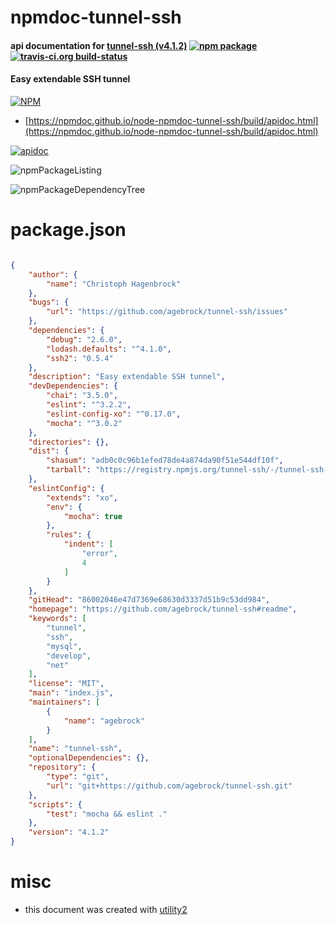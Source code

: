 # npmdoc-tunnel-ssh

#### api documentation for  [tunnel-ssh (v4.1.2)](https://github.com/agebrock/tunnel-ssh#readme)  [![npm package](https://img.shields.io/npm/v/npmdoc-tunnel-ssh.svg?style=flat-square)](https://www.npmjs.org/package/npmdoc-tunnel-ssh) [![travis-ci.org build-status](https://api.travis-ci.org/npmdoc/node-npmdoc-tunnel-ssh.svg)](https://travis-ci.org/npmdoc/node-npmdoc-tunnel-ssh)

#### Easy extendable SSH tunnel

[![NPM](https://nodei.co/npm/tunnel-ssh.png?downloads=true&downloadRank=true&stars=true)](https://www.npmjs.com/package/tunnel-ssh)

- [https://npmdoc.github.io/node-npmdoc-tunnel-ssh/build/apidoc.html](https://npmdoc.github.io/node-npmdoc-tunnel-ssh/build/apidoc.html)

[![apidoc](https://npmdoc.github.io/node-npmdoc-tunnel-ssh/build/screenCapture.buildCi.browser.%252Ftmp%252Fbuild%252Fapidoc.html.png)](https://npmdoc.github.io/node-npmdoc-tunnel-ssh/build/apidoc.html)

![npmPackageListing](https://npmdoc.github.io/node-npmdoc-tunnel-ssh/build/screenCapture.npmPackageListing.svg)

![npmPackageDependencyTree](https://npmdoc.github.io/node-npmdoc-tunnel-ssh/build/screenCapture.npmPackageDependencyTree.svg)



# package.json

```json

{
    "author": {
        "name": "Christoph Hagenbrock"
    },
    "bugs": {
        "url": "https://github.com/agebrock/tunnel-ssh/issues"
    },
    "dependencies": {
        "debug": "2.6.0",
        "lodash.defaults": "^4.1.0",
        "ssh2": "0.5.4"
    },
    "description": "Easy extendable SSH tunnel",
    "devDependencies": {
        "chai": "3.5.0",
        "eslint": "^3.2.2",
        "eslint-config-xo": "^0.17.0",
        "mocha": "^3.0.2"
    },
    "directories": {},
    "dist": {
        "shasum": "adb0c0c96b1efed78de4a874da90f51e544df10f",
        "tarball": "https://registry.npmjs.org/tunnel-ssh/-/tunnel-ssh-4.1.2.tgz"
    },
    "eslintConfig": {
        "extends": "xo",
        "env": {
            "mocha": true
        },
        "rules": {
            "indent": [
                "error",
                4
            ]
        }
    },
    "gitHead": "86002046e47d7369e68630d3337d51b9c53dd984",
    "homepage": "https://github.com/agebrock/tunnel-ssh#readme",
    "keywords": [
        "tunnel",
        "ssh",
        "mysql",
        "develop",
        "net"
    ],
    "license": "MIT",
    "main": "index.js",
    "maintainers": [
        {
            "name": "agebrock"
        }
    ],
    "name": "tunnel-ssh",
    "optionalDependencies": {},
    "repository": {
        "type": "git",
        "url": "git+https://github.com/agebrock/tunnel-ssh.git"
    },
    "scripts": {
        "test": "mocha && eslint ."
    },
    "version": "4.1.2"
}
```



# misc
- this document was created with [utility2](https://github.com/kaizhu256/node-utility2)
